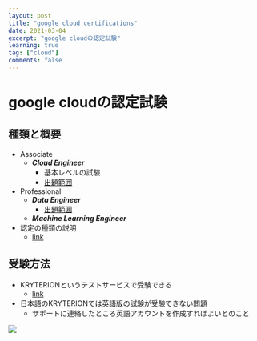 ```yaml
---
layout: post
title: "google cloud certifications"
date: 2021-03-04
excerpt: "google cloudの認定試験"
learning: true
tag: ["cloud"]
comments: false
---
```


# google cloudの認定試験

## 種類と概要
 - Associate
   - ***Cloud Engineer***
	 - 基本レベルの試験
	 - [出題範囲](https://cloud.google.com/certification/guides/cloud-engineer?hl=ja)
 - Professional 
   - ***Data Engineer***
	 - [出題範囲](https://cloud.google.com/certification/guides/data-engineer)
   - ***Machine Learning Engineer***
 - 認定の種類の説明
   - [link](https://cloud.google.com/certification?hl=ja)

## 受験方法
 - KRYTERIONというテストサービスで受験できる
   - [link](https://www.webassessor.com/)
 - 日本語のKRYTERIONでは英語版の試験が受験できない問題
   - サポートに連絡したところ英語アカウントを作成すればよいとのこと

<div>
  <img src="https://user-images.githubusercontent.com/4949982/111935589-1ea39100-8b07-11eb-9e8d-1b323e8e561e.png">
</div>
